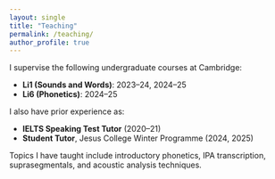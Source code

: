 ```yaml
---
layout: single
title: "Teaching"
permalink: /teaching/
author_profile: true
---
```


I supervise the following undergraduate courses at Cambridge:

- **Li1 (Sounds and Words)**: 2023–24, 2024–25
- **Li6 (Phonetics)**: 2024–25

I also have prior experience as:

- **IELTS Speaking Test Tutor** (2020–21)
- **Student Tutor**, Jesus College Winter Programme (2024, 2025)

Topics I have taught include introductory phonetics, IPA transcription, suprasegmentals, and acoustic analysis techniques.
